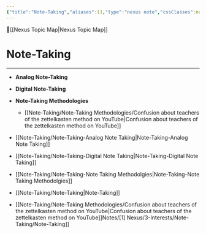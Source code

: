 ```yaml
---
{"title":"Note-Taking","aliases":[],"type":"nexus note","cssClasses":null,"publish":true,"dg-publish":true,"permalink":"/note-taking/note-taking/","dgPassFrontmatter":true,"created":"","updated":""}
---
```



🔺[[Nexus Topic Map\|Nexus Topic Map]]

# Note-Taking
---



- **Analog Note-Taking**
- **Digital Note-Taking**
- **Note-Taking Methodologies**
	- [[Note-Taking/Note-Taking Methodologies/Confusion about  teachers  of the zettelkasten method on YouTube\|Confusion about  teachers  of the zettelkasten method on YouTube]]
- [[Note-Taking/Note-Taking-Analog Note Taking\|Note-Taking-Analog Note Taking]]
- [[Note-Taking/Note-Taking-Digital Note Taking\|Note-Taking-Digital Note Taking]]
- [[Note-Taking/Note-Taking-Note Taking Methodolgies\|Note-Taking-Note Taking Methodolgies]]
- [[Note-Taking/Note-Taking\|Note-Taking]]


- [[Note-Taking/Note-Taking Methodologies/Confusion about  teachers  of the zettelkasten method on YouTube\|Confusion about  teachers  of the zettelkasten method on YouTube]]Notes/[1] Nexus/3-Interests/Note-Taking/Note-Taking]]